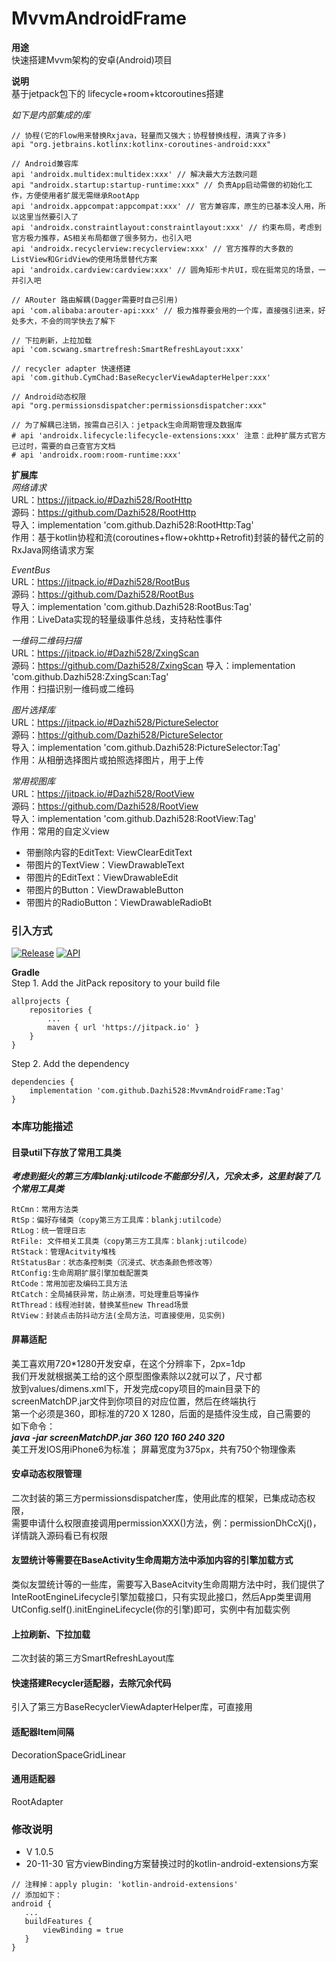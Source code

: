 # MvvmAndroidFrame

**用途**<br/>
快速搭建Mvvm架构的安卓(Android)项目<br/>

**说明**<br/>
基于jetpack包下的 lifecycle+room+ktcoroutines搭建<br/>

*如下是内部集成的库*
```
// 协程(它的Flow用来替换Rxjava，轻量而又强大；协程替换线程，清爽了许多)
api "org.jetbrains.kotlinx:kotlinx-coroutines-android:xxx"

// Android兼容库
api 'androidx.multidex:multidex:xxx' // 解决最大方法数问题
api "androidx.startup:startup-runtime:xxx" // 负责App启动需做的初始化工作，方便使用者扩展无需继承RootApp
api 'androidx.appcompat:appcompat:xxx' // 官方兼容库，原生的已基本没人用，所以这里当然要引入了
api 'androidx.constraintlayout:constraintlayout:xxx' // 约束布局，考虑到官方极力推荐，AS相关布局都做了很多努力，也引入吧
api 'androidx.recyclerview:recyclerview:xxx' // 官方推荐的大多数的ListView和GridView的使用场景替代方案
api 'androidx.cardview:cardview:xxx' // 圆角矩形卡片UI，现在挺常见的场景，一并引入吧

// ARouter 路由解耦(Dagger需要时自己引用)
api 'com.alibaba:arouter-api:xxx' // 极力推荐要会用的一个库，直接强引进来，好处多大，不会的同学快去了解下

// 下拉刷新，上拉加载
api 'com.scwang.smartrefresh:SmartRefreshLayout:xxx'

// recycler adapter 快速搭建
api 'com.github.CymChad:BaseRecyclerViewAdapterHelper:xxx'

// Android动态权限
api "org.permissionsdispatcher:permissionsdispatcher:xxx"

// 为了解耦已注销，按需自己引入：jetpack生命周期管理及数据库
# api 'androidx.lifecycle:lifecycle-extensions:xxx' 注意：此种扩展方式官方已过时，需要的自己查官方文档
# api 'androidx.room:room-runtime:xxx'
```

**扩展库**<br/>
*网络请求* <br/>
URL：https://jitpack.io/#Dazhi528/RootHttp <br/>
源码：https://github.com/Dazhi528/RootHttp <br/>
导入：implementation 'com.github.Dazhi528:RootHttp:Tag' <br/>
作用：基于kotlin协程和流(coroutines+flow+okhttp+Retrofit)封装的替代之前的RxJava网络请求方案 <br/>

*EventBus* <br/>
URL：https://jitpack.io/#Dazhi528/RootBus <br/>
源码：https://github.com/Dazhi528/RootBus <br/>
导入：implementation 'com.github.Dazhi528:RootBus:Tag' <br/>
作用：LiveData实现的轻量级事件总线，支持粘性事件 <br/>

*一维码二维码扫描* <br/>
URL：https://jitpack.io/#Dazhi528/ZxingScan <br/>
源码：https://github.com/Dazhi528/ZxingScan <bt/>
导入：implementation 'com.github.Dazhi528:ZxingScan:Tag'  <br/>
作用：扫描识别一维码或二维码  <br/>

*图片选择库* <br/>
URL：https://jitpack.io/#Dazhi528/PictureSelector  <br/>
源码：https://github.com/Dazhi528/PictureSelector <br/>
导入：implementation 'com.github.Dazhi528:PictureSelector:Tag' <br/>
作用：从相册选择图片或拍照选择图片，用于上传 <br/>

*常用视图库* <br/>
URL：https://jitpack.io/#Dazhi528/RootView <br/>
源码：https://github.com/Dazhi528/RootView <br/>
导入：implementation 'com.github.Dazhi528:RootView:Tag' <br/>
作用：常用的自定义view <br/>
* 带删除内容的EditText: ViewClearEditText<br/>
* 带图片的TextView：ViewDrawableText <br/>
* 带图片的EditText：ViewDrawableEdit <br/>
* 带图片的Button：ViewDrawableButton <br/>
* 带图片的RadioButton：ViewDrawableRadioBt <br/>


### 引入方式 
[![Release](https://img.shields.io/github/release/Dazhi528/MvvmAndroidFrame?style=flat)](https://jitpack.io/#Dazhi528/MvvmAndroidFrame)
[![API](https://img.shields.io/badge/API-19%2B-green.svg?style=flat)](https://android-arsenal.com/api?level=19)

**Gradle** <br/>
Step 1. Add the JitPack repository to your build file

```
allprojects {
    repositories {
        ...
        maven { url 'https://jitpack.io' }
    }
}
```

Step 2. Add the dependency

```
dependencies {
    implementation 'com.github.Dazhi528:MvvmAndroidFrame:Tag'
}
```


### 本库功能描述

####  目录util下存放了常用工具类
***考虑到挺火的第三方库blankj:utilcode不能部分引入，冗余太多，这里封装了几个常用工具类*** <br/>
```
RtCmn：常用方法类
RtSp：偏好存储类（copy第三方工具库：blankj:utilcode）
RtLog：统一管理日志
RtFile: 文件相关工具类（copy第三方工具库：blankj:utilcode）
RtStack：管理Acitvity堆栈
RtStatusBar：状态条控制类（沉浸式、状态条颜色修改等）
RtConfig:生命周期扩展引擎加载配置类
RtCode：常用加密及编码工具方法
RtCatch：全局捕获异常，防止崩溃，可处理重启等操作
RtThread：线程池封装，替换某些new Thread场景
RtView：封装点击防抖动方法(全局方法，可直接使用，见实例)
```

#### 屏幕适配
美工喜欢用720*1280开发安卓，在这个分辨率下，2px=1dp <br/>
我们开发就根据美工给的这个原型图像素除以2就可以了，尺寸都 <br/>
放到values/dimens.xml下，开发完成copy项目的main目录下的 <br/>
screenMatchDP.jar文件到你项目的对应位置，然后在终端执行 <br/>
第一个必须是360，即标准的720 X 1280，后面的是插件没生成，自己需要的<br/>
如下命令：<br/>
***java -jar screenMatchDP.jar 360 120 160 240 320***
<br/>
美工开发IOS用iPhone6为标准； 屏幕宽度为375px，共有750个物理像素

#### 安卓动态权限管理
二次封装的第三方permissionsdispatcher库，使用此库的框架，已集成动态权限，<br/>
需要申请什么权限直接调用permissionXXX()方法，例：permissionDhCcXj()，<br/>
详情跳入源码看已有权限

#### 友盟统计等需要在BaseActivity生命周期方法中添加内容的引擎加载方式 <br/>
类似友盟统计等的一些库，需要写入BaseAcitvity生命周期方法中时，我们提供了 <br/>
InteRootEngineLifecycle引擎加载接口，只有实现此接口，然后App类里调用 <br/>
UtConfig.self().initEngineLifecycle(你的引擎)即可，实例中有加载实例 <br/>

#### 上拉刷新、下拉加载
二次封装的第三方SmartRefreshLayout库

#### 快速搭建Recycler适配器，去除冗余代码
引入了第三方BaseRecyclerViewAdapterHelper库，可直接用

#### 适配器Item间隔
DecorationSpaceGridLinear

#### 通用适配器
RootAdapter


### 修改说明
* V 1.0.5
* 20-11-30 官方viewBinding方案替换过时的kotlin-android-extensions方案
```
// 注释掉：apply plugin: 'kotlin-android-extensions'
// 添加如下：
android {
   ...
   buildFeatures {
       viewBinding = true
   }
}
```
